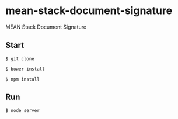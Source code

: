 # mean-stack-document-signature

MEAN Stack Document Signature

## Start
    
    $ git clone

    $ bower install
	
	$ npm install


## Run
	
	$ node server
	